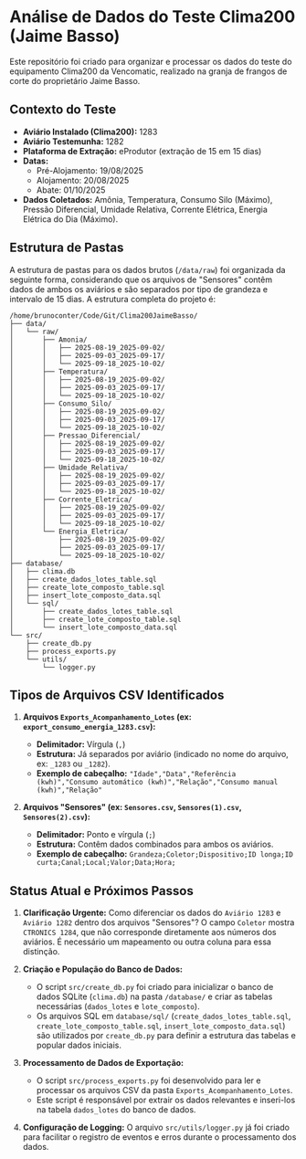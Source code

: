 # Análise de Dados do Teste Clima200 (Jaime Basso)

Este repositório foi criado para organizar e processar os dados do teste do equipamento Clima200 da Vencomatic, realizado na granja de frangos de corte do proprietário Jaime Basso.

## Contexto do Teste

*   **Aviário Instalado (Clima200):** 1283
*   **Aviário Testemunha:** 1282
*   **Plataforma de Extração:** eProdutor (extração de 15 em 15 dias)
*   **Datas:**
    *   Pré-Alojamento: 19/08/2025
    *   Alojamento: 20/08/2025
    *   Abate: 01/10/2025
*   **Dados Coletados:** Amônia, Temperatura, Consumo Silo (Máximo), Pressão Diferencial, Umidade Relativa, Corrente Elétrica, Energia Elétrica do Dia (Máximo).

## Estrutura de Pastas

A estrutura de pastas para os dados brutos (`/data/raw`) foi organizada da seguinte forma, considerando que os arquivos de "Sensores" contêm dados de ambos os aviários e são separados por tipo de grandeza e intervalo de 15 dias. A estrutura completa do projeto é:

```
/home/brunoconter/Code/Git/Clima200JaimeBasso/
├── data/
│   └── raw/
│       ├── Amonia/
│       │   ├── 2025-08-19_2025-09-02/
│       │   ├── 2025-09-03_2025-09-17/
│       │   └── 2025-09-18_2025-10-02/
│       ├── Temperatura/
│       │   ├── 2025-08-19_2025-09-02/
│       │   ├── 2025-09-03_2025-09-17/
│       │   └── 2025-09-18_2025-10-02/
│       ├── Consumo_Silo/
│       │   ├── 2025-08-19_2025-09-02/
│       │   ├── 2025-09-03_2025-09-17/
│       │   └── 2025-09-18_2025-10-02/
│       ├── Pressao_Diferencial/
│       │   ├── 2025-08-19_2025-09-02/
│       │   ├── 2025-09-03_2025-09-17/
│       │   └── 2025-09-18_2025-10-02/
│       ├── Umidade_Relativa/
│       │   ├── 2025-08-19_2025-09-02/
│       │   ├── 2025-09-03_2025-09-17/
│       │   └── 2025-09-18_2025-10-02/
│       ├── Corrente_Eletrica/
│       │   ├── 2025-08-19_2025-09-02/
│       │   ├── 2025-09-03_2025-09-17/
│       │   └── 2025-09-18_2025-10-02/
│       └── Energia_Eletrica/
│           ├── 2025-08-19_2025-09-02/
│           ├── 2025-09-03_2025-09-17/
│           └── 2025-09-18_2025-10-02/
├── database/
│   ├── clima.db
│   ├── create_dados_lotes_table.sql
│   ├── create_lote_composto_table.sql
│   ├── insert_lote_composto_data.sql
│   └── sql/
│       ├── create_dados_lotes_table.sql
│       ├── create_lote_composto_table.sql
│       └── insert_lote_composto_data.sql
└── src/
    ├── create_db.py
    ├── process_exports.py
    └── utils/
        └── logger.py
```

## Tipos de Arquivos CSV Identificados

1.  **Arquivos `Exports_Acompanhamento_Lotes` (ex: `export_consumo_energia_1283.csv`):**
    *   **Delimitador:** Vírgula (`,`)
    *   **Estrutura:** Já separados por aviário (indicado no nome do arquivo, ex: `_1283` ou `_1282`).
    *   **Exemplo de cabeçalho:** `"Idade","Data","Referência (kwh)","Consumo automático (kwh)","Relação","Consumo manual (kwh)","Relação"`

2.  **Arquivos "Sensores" (ex: `Sensores.csv`, `Sensores(1).csv`, `Sensores(2).csv`):**
    *   **Delimitador:** Ponto e vírgula (`;`)
    *   **Estrutura:** Contêm dados combinados para ambos os aviários.
    *   **Exemplo de cabeçalho:** `Grandeza;Coletor;Dispositivo;ID longa;ID curta;Canal;Local;Valor;Data;Hora;`

## Status Atual e Próximos Passos

1.  **Clarificação Urgente:** Como diferenciar os dados do `Aviário 1283` e `Aviário 1282` dentro dos arquivos "Sensores"? O campo `Coletor` mostra `CTRONICS 1284`, que não corresponde diretamente aos números dos aviários. É necessário um mapeamento ou outra coluna para essa distinção.

2.  **Criação e População do Banco de Dados:**
    *   O script `src/create_db.py` foi criado para inicializar o banco de dados SQLite (`clima.db`) na pasta `/database/` e criar as tabelas necessárias (`dados_lotes` e `lote_composto`).
    *   Os arquivos SQL em `database/sql/` (`create_dados_lotes_table.sql`, `create_lote_composto_table.sql`, `insert_lote_composto_data.sql`) são utilizados por `create_db.py` para definir a estrutura das tabelas e popular dados iniciais.

3.  **Processamento de Dados de Exportação:**
    *   O script `src/process_exports.py` foi desenvolvido para ler e processar os arquivos CSV da pasta `Exports_Acompanhamento_Lotes`.
    *   Este script é responsável por extrair os dados relevantes e inseri-los na tabela `dados_lotes` do banco de dados.

4.  **Configuração de Logging:** O arquivo `src/utils/logger.py` já foi criado para facilitar o registro de eventos e erros durante o processamento dos dados.